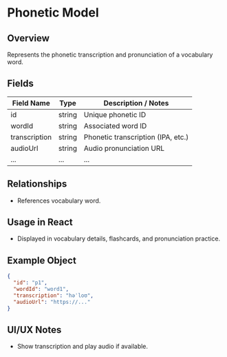 # Phonetic Model

## Overview

Represents the phonetic transcription and pronunciation of a vocabulary word.

## Fields

| Field Name    | Type   | Description / Notes                |
| ------------- | ------ | ---------------------------------- |
| id            | string | Unique phonetic ID                 |
| wordId        | string | Associated word ID                 |
| transcription | string | Phonetic transcription (IPA, etc.) |
| audioUrl      | string | Audio pronunciation URL            |
| ...           | ...    | ...                                |

## Relationships

- References vocabulary word.

## Usage in React

- Displayed in vocabulary details, flashcards, and pronunciation practice.

## Example Object

```json
{
  "id": "p1",
  "wordId": "word1",
  "transcription": "həˈloʊ",
  "audioUrl": "https://..."
}
```

## UI/UX Notes

- Show transcription and play audio if available.
